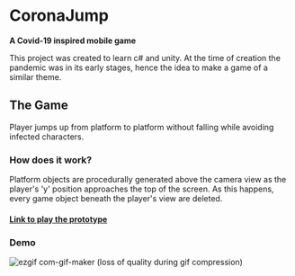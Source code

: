 # CoronaJump
 
**A Covid-19 inspired mobile game**

This project was created to learn c# and unity. 
At the time of creation the pandemic was in its early stages, hence the idea to make a game of a similar theme.

## The Game

Player jumps up from platform to platform without falling while avoiding infected characters.

### How does it work?

Platform objects are procedurally generated above the camera view as the player's 'y' position approaches the top of the screen.
As this happens, every game object beneath the player's view are deleted.

#### [Link to play the prototype](https://coronajumpv2.web.app)


### Demo
![ezgif com-gif-maker](https://user-images.githubusercontent.com/67180268/164120157-6e311176-38a3-444d-b8d8-9a928de49331.gif)
(loss of quality during gif compression)
